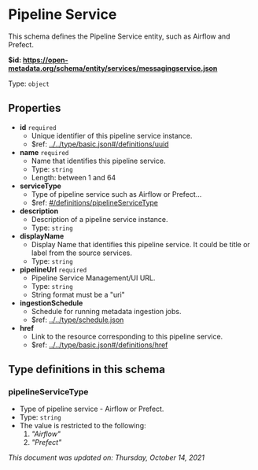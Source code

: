 # Pipeline Service

This schema defines the Pipeline Service entity, such as Airflow and Prefect.

**$id: https://open-metadata.org/schema/entity/services/messagingservice.json**

Type: `object`

## Properties
 - **id** `required`
   - Unique identifier of this pipeline service instance.
   - $ref: [../../type/basic.json#/definitions/uuid](../types/basic.md#uuid)
 - **name** `required`
   - Name that identifies this pipeline service.
   - Type: `string`
   - Length: between 1 and 64
 - **serviceType**
   - Type of pipeline service such as Airflow or Prefect...
   - $ref: [#/definitions/pipelineServiceType](#pipelineservicetype)
 - **description**
   - Description of a pipeline service instance.
   - Type: `string`
 - **displayName**
     - Display Name that identifies this pipeline service. It could be title or label from the source services.
     - Type: `string`
 - **pipelineUrl** `required`
   - Pipeline Service Management/UI URL.
   - Type: `string`
   - String format must be a "uri"
 - **ingestionSchedule**
   - Schedule for running metadata ingestion jobs.
   - $ref: [../../type/schedule.json](../types/schedule.md)
 - **href**
   - Link to the resource corresponding to this pipeline service.
   - $ref: [../../type/basic.json#/definitions/href](../types/basic.md#href)


## Type definitions in this schema
### pipelineServiceType

 - Type of pipeline service - Airflow or Prefect.
 - Type: `string`
 - The value is restricted to the following: 
   1. _"Airflow"_
   2. _"Prefect"_
	 

_This document was updated on: Thursday, October 14, 2021_